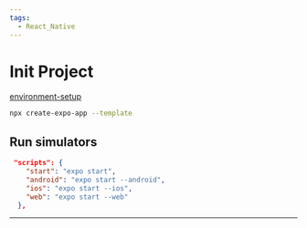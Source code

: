 ```yaml
---
tags:
  - React_Native
---
```


# Init Project

[environment-setup](https://reactnative.dev/docs/environment-setup)

```bash
npx create-expo-app --template
```

## Run simulators

```json
 "scripts": {
    "start": "expo start",
    "android": "expo start --android",
    "ios": "expo start --ios",
    "web": "expo start --web"
  },
```

---
